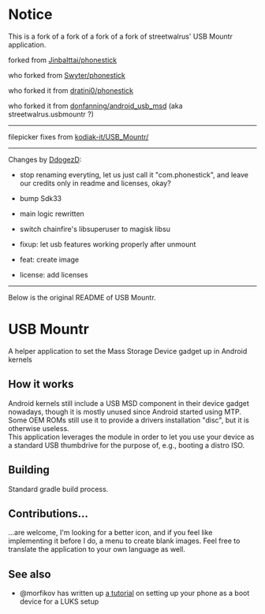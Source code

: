 # Notice
This is a fork of a fork of a fork of a fork of streetwalrus' USB Mountr application.

forked from [JinbaIttai/phonestick](https://github.com/Swyter/phonestick)

who forked from [Swyter/phonestick](https://github.com/Swyter/phonestick)

who forked it from [dratini0/phonestick](https://github.com/dratini0/phonestick)

who forked it from [donfanning/android\_usb\_msd](https://github.com/donfanning/android_usb_msd) (aka streetwalrus.usbmountr ?)

---

filepicker fixes from [kodiak-it/USB\_Mountr/](https://github.com/kodiak-it/USB_Mountr)

---

Changes by [DdogezD](https://github.com/DdogezD):

- stop renaming everyting, let us just call it "com.phonestick", and leave our credits only in readme and licenses, okay?

- bump Sdk33
- main logic rewritten
- switch chainfire's libsuperuser to magisk libsu
- fixup: let usb features working properly after unmount
- feat: create image
- license: add licenses

---

Below is the original README of USB Mountr.

# USB Mountr
A helper application to set the Mass Storage Device gadget up in Android kernels  

## How it works
Android kernels still include a USB MSD component in their device gadget nowadays, though it is mostly unused since
Android started using MTP. Some OEM ROMs still use it to provide a drivers installation "disc", but it is otherwise
useless.  
This application leverages the module in order to let you use your device as a standard USB thumbdrive for the purpose
of, e.g., booting a distro ISO.

## Building
Standard gradle build process.

## Contributions...
...are welcome, I'm looking for a better icon, and if you feel like implementing it before I do, a menu to create blank
images. Feel free to translate the application to your own language as well.

## See also
- @morfikov has written up [a tutorial](https://gist.github.com/morfikov/0bd574817143d0239c5a0e1259613b7d) on setting up
  your phone as a boot device for a LUKS setup

